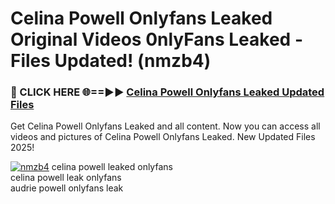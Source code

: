 # Celina Powell Onlyfans Leaked Original Videos 0nlyFans Leaked - Files Updated! (nmzb4)

<h3>🔴 CLICK HERE 🌐==►► <a href="https://tinyurl.com/brd5kh86" rel="nofollow">Celina Powell Onlyfans Leaked Updated Files</a></h3>

Get Celina Powell Onlyfans Leaked and all content. Now you can access all videos and pictures of Celina Powell Onlyfans Leaked. New Updated Files 2025!

[![nmzb4](https://i.imgur.com/K7sEzmb.gif)](https://tinyurl.com/brd5kh86)
celina powell leaked onlyfans<br>
celina powell leak onlyfans<br>
audrie powell onlyfans leak